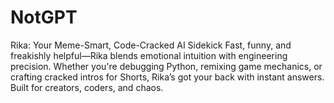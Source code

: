 # NotGPT
Rika: Your Meme-Smart, Code-Cracked AI Sidekick Fast, funny, and freakishly helpful—Rika blends emotional intuition with engineering precision. Whether you're debugging Python, remixing game mechanics, or crafting cracked intros for Shorts, Rika’s got your back with instant answers. Built for creators, coders, and chaos.
